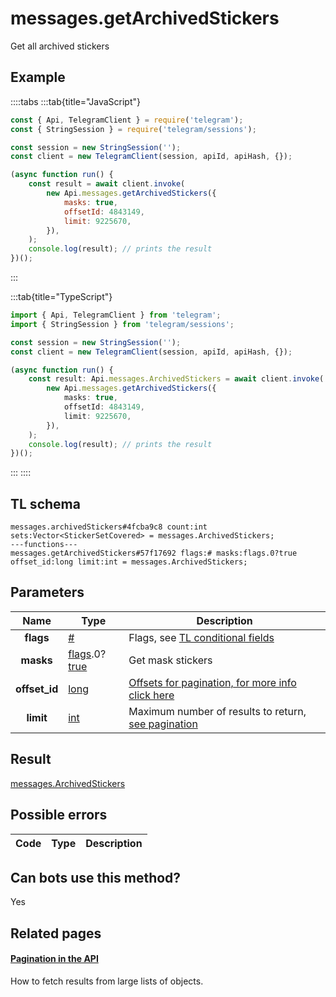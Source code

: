 # messages.getArchivedStickers

Get all archived stickers

## Example

::::tabs
:::tab{title="JavaScript"}

```js
const { Api, TelegramClient } = require('telegram');
const { StringSession } = require('telegram/sessions');

const session = new StringSession('');
const client = new TelegramClient(session, apiId, apiHash, {});

(async function run() {
    const result = await client.invoke(
        new Api.messages.getArchivedStickers({
            masks: true,
            offsetId: 4843149,
            limit: 9225670,
        }),
    );
    console.log(result); // prints the result
})();
```

:::

:::tab{title="TypeScript"}

```ts
import { Api, TelegramClient } from 'telegram';
import { StringSession } from 'telegram/sessions';

const session = new StringSession('');
const client = new TelegramClient(session, apiId, apiHash, {});

(async function run() {
    const result: Api.messages.ArchivedStickers = await client.invoke(
        new Api.messages.getArchivedStickers({
            masks: true,
            offsetId: 4843149,
            limit: 9225670,
        }),
    );
    console.log(result); // prints the result
})();
```

:::
::::

## TL schema

```
messages.archivedStickers#4fcba9c8 count:int sets:Vector<StickerSetCovered> = messages.ArchivedStickers;
---functions---
messages.getArchivedStickers#57f17692 flags:# masks:flags.0?true offset_id:long limit:int = messages.ArchivedStickers;
```

## Parameters

|     Name      | Type                                                                                                                              | Description                                                                                             |
| :-----------: | --------------------------------------------------------------------------------------------------------------------------------- | ------------------------------------------------------------------------------------------------------- |
|   **flags**   | [#](https://core.telegram.org/type/%23)                                                                                           | Flags, see [TL conditional fields](https://core.telegram.org/mtproto/TL-combinators#conditional-fields) |
|   **masks**   | [flags](https://core.telegram.org/mtproto/TL-combinators#conditional-fields).0?[true](https://core.telegram.org/constructor/true) | Get mask stickers                                                                                       |
| **offset_id** | [long](https://core.telegram.org/type/long)                                                                                       | [Offsets for pagination, for more info click here](https://core.telegram.org/api/offsets)               |
|   **limit**   | [int](https://core.telegram.org/type/int)                                                                                         | Maximum number of results to return, [see pagination](https://core.telegram.org/api/offsets)            |

## Result

[messages.ArchivedStickers](https://core.telegram.org/type/messages.ArchivedStickers)

## Possible errors

| Code | Type | Description |
| :--: | ---- | ----------- |

## Can bots use this method?

Yes

## Related pages

#### [Pagination in the API](https://core.telegram.org/api/offsets)

How to fetch results from large lists of objects.

